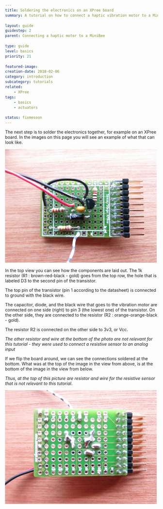```yaml
---
title: Soldering the electronics on an XPree board
summary: A tutorial on how to connect a haptic vibration motor to a MiniBee and control it from your software.

layout: guide
guidestep: 2
parent: Connecting a haptic motor to a MiniBee

type: guide
level: basics
priority: 21

featured-image:
creation-date: 2018-02-06
category: introduction
subcategory: tutorials
related:
    - XPree
tags:
    - basics
    - actuators

status: fixmesoon
---
```


The next step is to solder the electronics together, for example on an XPree board. In the images on this page you will see an example of what that can look like.


![](/img/haptic/haptic_motor_xpree_top.jpg)

In the top view you can see how the components are laid out. The 1k resistor (R1 : brown-red-black - gold) goes from the top row, the hole that is labeled D3 to the second pin of the transistor.

The top pin of the transistor (pin 1 according to the datasheet) is connected to ground with the black wire.

The capacitor, diode, and the black wire that goes to the vibration motor are connected on one side (right) to pin 3 (the lowest one) of the transistor. On the other side, they are connected to the resistor (R2 : orange-orange-black - gold).

The resistor R2 is connected on the other side to 3v3, or Vcc.

*The other resistor and wire at the bottom of the photo are not relevant for this tutorial - they were used to connect a resistive sensor to an analog input*

If we flip the board around, we can see the connections soldered at the bottom. What was at the top of the image in the view from above, is at the bottom of the image in the view from below.

*Thus, at the top of this picture are resistor and wire for the resistive sensor that is not relevant to this tutorial*.

![](/img/haptic/haptic_motor_xpree_bottom.jpg)
